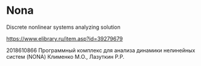 # Nona
Discrete nonlinear systems analyzing solution

https://www.elibrary.ru/item.asp?id=39279679

2018610866
Программный комплекс для анализа динамики нелинейных систем (NONA)
Клименко М.О., Лазуткин Р.Р.

